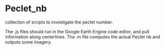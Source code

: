 # Peclet_nb
collection of srcipts to investigate the peclet number. 


The .js files should run in the Google Earth Engine code editor, and pull information along centerlines. The .m file computes the actual Peclet nb and outputs some imagery. 
